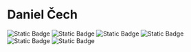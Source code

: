 # Daniel Čech <br>
![Static Badge](https://img.shields.io/badge/Python-%233776AB?style=for-the-badge&logo=python&logoColor=white)<!-- PYTHON -->
![Static Badge](https://img.shields.io/badge/HTML-%23E34F26?style=for-the-badge&logo=html5&logoColor=white) <!-- HTML5 -->
![Static Badge](https://img.shields.io/badge/Scratch-%23855CD6?style=for-the-badge&logo=scratch&logoColor=%23FFFFFF) <!-- SCRATCH -->
![Static Badge](https://img.shields.io/badge/CSS-%23663399?style=for-the-badge&logo=css&logoColor=white) <!-- CSS -->
![Static Badge](https://img.shields.io/badge/Git-%23F05032?style=for-the-badge&logo=git&logoColor=white) <!-- GIT -->
![Static Badge](https://img.shields.io/badge/GitHub-%23000000?style=for-the-badge&logo=github&logoColor=white) <!-- GITHUB -->






<!--
**daniel-cech-creator/daniel-cech-creator** is a ✨ _special_ ✨ repository because its `README.md` (this file) appears on your GitHub profile.

Here are some ideas to get you started:

- 🔭 I’m currently working on ...
- 🌱 I’m currently learning ...
- 👯 I’m looking to collaborate on ...
- 🤔 I’m looking for help with ...
- 💬 Ask me about ...
- 📫 How to reach me: ...
- 😄 Pronouns: ...
- ⚡ Fun fact: ...
-->
